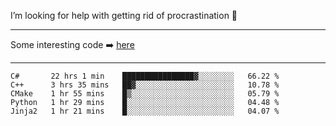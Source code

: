I’m looking for help with getting rid of procrastination 🤔

-----

Some interesting code :arrow_right: [here](https://github.com/zhen8838/playground)

-----

<!--START_SECTION:waka-->
```text
C#       22 hrs 1 min    ████████████████▓░░░░░░░░   66.22 % 
C++      3 hrs 35 mins   ██▓░░░░░░░░░░░░░░░░░░░░░░   10.78 % 
CMake    1 hr 55 mins    █▒░░░░░░░░░░░░░░░░░░░░░░░   05.79 % 
Python   1 hr 29 mins    █░░░░░░░░░░░░░░░░░░░░░░░░   04.48 % 
Jinja2   1 hr 21 mins    █░░░░░░░░░░░░░░░░░░░░░░░░   04.07 % 
```
<!--END_SECTION:waka-->

<!--
**zhen8838/zhen8838** is a ✨ _special_ ✨ repository because its `README.md` (this file) appears on your GitHub profile.

Here are some ideas to get you started:

- 🔭 I’m currently working on ...
- 🌱 I’m currently learning ...
- 👯 I’m looking to collaborate on ...
 ...
- 💬 Ask me about ...
- 📫 How to reach me: ...
- 😄 Pronouns: ...
- ⚡ Fun fact: ...
-->
